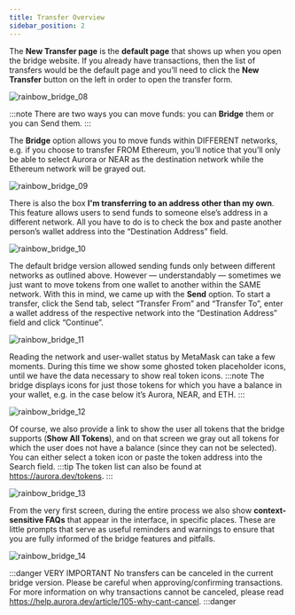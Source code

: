 ```yaml
---
title: Transfer Overview
sidebar_position: 2
---
```


The **New Transfer page** is the **default page** that shows up when you open the bridge website.
If you already have transactions, then the list of transfers would be the default page and you’ll need to click the **New Transfer** button on the left in order to open the transfer form.

![rainbow_bridge_08](/img/rainbow_bridge_08.png)

:::note
There are two ways you can move funds: you can **Bridge** them or you can Send them.
:::

The **Bridge** option allows you to move funds within DIFFERENT networks, e.g. if you choose to transfer FROM Ethereum, you’ll notice that you’ll only be able to select Aurora or NEAR as the destination network while the Ethereum network will be grayed out.

![rainbow_bridge_09](/img/rainbow_bridge_09.png)

There is also the box **I'm transferring to an address other than my own**.
This feature allows users to send funds to someone else’s address in a different network. All you have to do is to check the box and paste another person’s wallet address into the “Destination Address” field.

![rainbow_bridge_10](/img/rainbow_bridge_10.png)

The default bridge version allowed sending funds only between different networks as outlined above. However — understandably — sometimes we just want to move tokens from one wallet to another within the SAME network. With this in mind, we came up with the **Send** option.
To start a transfer, click the Send tab, select “Transfer From” and “Transfer To”, enter a wallet address of the respective network into the “Destination Address” field and click “Continue”.

![rainbow_bridge_11](/img/rainbow_bridge_11.png)

Reading the network and user-wallet status by MetaMask can take a few moments. During this time we show some ghosted token placeholder icons, until we have the data necessary to show real token icons.
:::note
The bridge displays icons for just those tokens for which you have a balance in your wallet, e.g. in the case below it’s Aurora, NEAR, and ETH.
:::

![rainbow_bridge_12](/img/rainbow_bridge_12.png)

Of course, we also provide a link to show the user all tokens that the bridge supports (**Show All Tokens**), and on that screen we gray out all tokens for which the user does not have a balance (since they can not be selected).
You can either select a token icon or paste the token address into the Search field.
:::tip
The token list can also be found at https://aurora.dev/tokens.
:::

![rainbow_bridge_13](/img/rainbow_bridge_13.png)

From the very first screen, during the entire process we also show **context-sensitive FAQs** that appear in the interface, in specific places. These are little prompts that serve as useful reminders and warnings to ensure that you are fully informed of the bridge features and pitfalls.

![rainbow_bridge_14](/img/rainbow_bridge_14.png)

:::danger VERY IMPORTANT
No transfers can be canceled in the current bridge version. Please be careful when approving/confirming transactions. For more information on why transactions cannot be canceled, please read https://help.aurora.dev/article/105-why-cant-cancel.
:::danger
